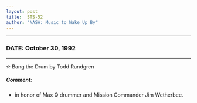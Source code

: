 ```yaml
---
layout: post
title:  STS-52
author: "NASA: Music to Wake Up By"
---
```


----
### DATE: October 30, 1992
----
✫ Bang the Drum by Todd Rundgren

##### Comment:
* in honor of Max Q drummer and Mission Commander Jim Wetherbee.

